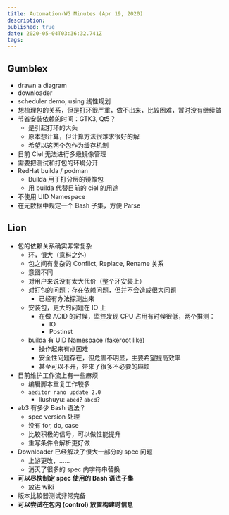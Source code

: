```yaml
---
title: Automation-WG Minutes (Apr 19, 2020)
description: 
published: true
date: 2020-05-04T03:36:32.741Z
tags: 
---
```


## Gumblex

- drawn a diagram
- downloader
- scheduler demo, using 线性规划
- 想梳理包的关系，但是打环很严重，做不出来，比较困难，暂时没有继续做
- 节省安装依赖的时间：GTK3, Qt5？
  - 是引起打环的大头
  - 原本想计算，但计算方法很难求很好的解
  - 希望以这两个包作为缓存机制
- 目前 Ciel 无法进行多级镜像管理
- 需要把测试和打包的环境分开
- RedHat builda / podman
  - Builda 用于打分层的镜像包
  - 用 builda 代替目前的 ciel 的用途
- 不使用 UID Namespace
- 在元数据中规定一个 Bash 子集，方便 Parse

## Lion

- 包的依赖关系确实非常复杂
  - 环，很大（意料之外）
  - 包之间有复杂的 Conflict, Replace, Rename 关系
  - 意图不同
  - 对用户来说没有太大代价（整个环安装上）
  - 对打包的问题：存在依赖问题，但并不会造成很大问题
    - 已经有办法探测出来
  - 安装包，更大的问题在 IO 上
    - 在做 ACID 的时候，监控发现 CPU 占用有时候很低，两个推测：
      - IO
      - Postinst
  - builda 有 UID Namespace (fakeroot like)
    - 操作起来有点困难
    - 安全性问题存在，但危害不明显，主要希望提高效率
    - 甚至可以不开，带来了很多不必要的麻烦
- 目前维护工作流上有一些麻烦
  - 编辑脚本重复工作较多
  - `aeditor nano update 2.0`
    - liushuyu: `abed`? `abcd`?
- ab3 有多少 Bash 语法？
  - spec version 处理
  - 没有 for, do, case
  - 比较积极的信号，可以做性能提升
  - 重写条件令解析更好做
- Downloader 已经解决了很大一部分的 spec 问题
  - 上游更改，……
  - 消灭了很多的 spec 内字符串替换
- **可以尽快制定 spec 使用的 Bash 语法子集**
  - 放进 wiki
- 版本比较器测试非常完备
- **可以尝试在包内 (control) 放置构建时信息**
